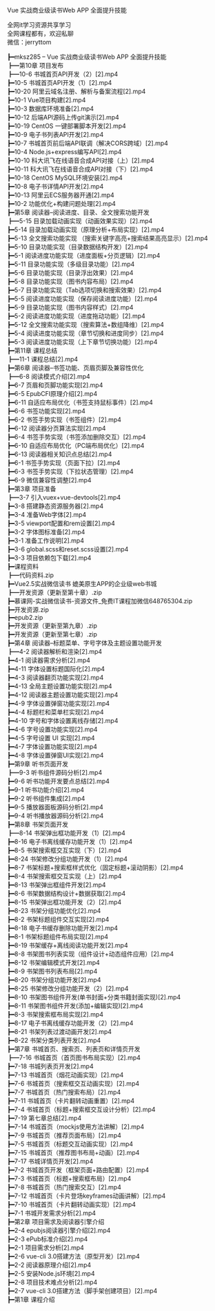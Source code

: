 Vue 实战商业级读书Web APP 全面提升技能

全网it学习资源共享学习<br>全网课程都有，欢迎私聊<br>微信：jerryttom<br>

┣━mksz285 – Vue 实战商业级读书Web APP 全面提升技能<br> ┣━第10章 项目发布<br> ┣━10-6 书城首页API开发（2）[2].mp4<br> ┣━10-5 书城首页API开发（1）[2].mp4<br> ┣━10-20 阿里云域名注册、解析与备案流程[2].mp4<br> ┣━10-1 Vue项目构建[2].mp4<br> ┣━10-3 数据库环境准备[2].mp4<br> ┣━10-12 后端API源码上传git演示[2].mp4<br> ┣━10-19 CentOS 一键部署脚本开发[2].mp4<br> ┣━10-9 电子书列表API开发[2].mp4<br> ┣━10-7 书城首页前后端API联调（解决CORS跨域）[2].mp4<br> ┣━10-4 Node.js+express编写API[2].mp4<br> ┣━10-10 科大讯飞在线语音合成API对接（上）[2].mp4<br> ┣━10-11 科大讯飞在线语音合成API对接（下）[2].mp4<br> ┣━10-18 CentOS MySQL环境安装[2].mp4<br> ┣━10-8 电子书详情API开发[2].mp4<br> ┣━10-13 阿里云ECS服务器开通[2].mp4<br> ┣━10-2 功能优化+构建问题处理[2].mp4<br> ┣━第5章 阅读器–阅读进度、目录、全文搜索功能开发<br> ┣━5-15 目录加载动画实现（动画效果实现）[2].mp4<br> ┣━5-14 目录加载动画实现（原理分析+布局实现）[2].mp4<br> ┣━5-13 全文搜索功能实现 （搜索关键字高亮+搜索结果高亮显示）[2].mp4<br> ┣━5-10 目录功能实现（目录数据结构开发）[2].mp4<br> ┣━5-1 阅读进度功能实现（进度面板+分页逻辑）[2].mp4<br> ┣━5-11 目录功能实现（多级目录功能）[2].mp4<br> ┣━5-6 目录功能实现（目录浮出效果）[2].mp4<br> ┣━5-8 目录功能实现（图书内容布局）[2].mp4<br> ┣━5-7 目录功能实现（Tab选项切换和搜索效果）[2].mp4<br> ┣━5-5 阅读进度功能实现（保存阅读进度功能）[2].mp4<br> ┣━5-9 目录功能实现（图书内容样式）[2].mp4<br> ┣━5-2 阅读进度功能实现（进度拖动功能）[2].mp4<br> ┣━5-12 全文搜索功能实现（搜索算法+数组降维）[2].mp4<br> ┣━5-4 阅读进度功能实现（章节切换和进度同步）[2].mp4<br> ┣━5-3 阅读进度功能实现（上下章节切换功能）[2].mp4<br> ┣━第11章 课程总结<br> ┣━11-1 课程总结[2].mp4<br> ┣━第6章 阅读器–书签功能、页眉页脚及兼容性优化<br> ┣━6-8 阅读模式介绍[2].mp4<br> ┣━6-7 页眉和页脚功能实现[2].mp4<br> ┣━6-5 EpubCFI原理介绍[2].mp4<br> ┣━6-11 自适应布局优化（书签支持鼠标事件）[2].mp4<br> ┣━6-6 书签功能实现[2].mp4<br> ┣━6-2 书签手势实现（书签组件）[2].mp4<br> ┣━6-12 阅读器分页算法实现[2].mp4<br> ┣━6-4 书签手势实现（书签添加删除交互）[2].mp4<br> ┣━6-10 自适应布局优化（PC端布局优化）[2].mp4<br> ┣━6-13 阅读器相关知识点总结[2].mp4<br> ┣━6-1 书签手势实现（页面下拉）[2].mp4<br> ┣━6-3 书签手势实现（下拉状态管理）[2].mp4<br> ┣━6-9 微信兼容性调整[2].mp4<br> ┣━第3章 项目准备<br> ┣━3-7 引入vuex+vue-devtools[2].mp4<br> ┣━3-8 搭建静态资源服务器[2].mp4<br> ┣━3-4 准备Web字体[2].mp4<br> ┣━3-5 viewport配置和rem设置[2].mp4<br> ┣━3-2 字体图标准备[2].mp4<br> ┣━3-1 准备工作说明[2].mp4<br> ┣━3-6 global.scss和reset.scss设置[2].mp4<br> ┣━3-3 项目依赖包下载[2].mp4<br> ┣━课程资料<br> ┣━代码资料.zip<br> ┣━Vue2.5实战微信读书 媲美原生APP的企业级web书城<br> ┣━开发资源（更新至第十章）.zip<br> ┣━慕课网-实战微信读书-资源文件_免费IT课程加微信648765304.zip<br> ┣━开发资源.zip<br> ┣━epub2.zip<br> ┣━开发资源（更新至第九章）.zip<br> ┣━开发资源（更新至第七章）.zip<br> ┣━第4章 阅读器–标题菜单、字号字体及主题设置功能开发<br> ┣━4-2 阅读器解析和渲染[2].mp4<br> ┣━4-1 阅读器需求分析[2].mp4<br> ┣━4-11 字体设置标题国际化[2].mp4<br> ┣━4-3 阅读器翻页功能实现[2].mp4<br> ┣━4-13 全局主题设置功能实现[2].mp4<br> ┣━4-12 阅读器主题设置功能实现[2].mp4<br> ┣━4-9 字体设置弹窗功能实现[2].mp4<br> ┣━4-4 标题栏和菜单栏实现[2].mp4<br> ┣━4-10 字号和字体设置离线存储[2].mp4<br> ┣━4-6 字号设置功能实现[2].mp4<br> ┣━4-5 字号设置 UI 实现[2].mp4<br> ┣━4-7 字体设置功能实现[2].mp4<br> ┣━4-8 字体设置弹窗UI实现[2].mp4<br> ┣━第9章 听书页面开发<br> ┣━9-3 听书组件源码分析[2].mp4<br> ┣━9-6 听书功能开发要点总结[2].mp4<br> ┣━9-1 听书功能介绍[2].mp4<br> ┣━9-2 听书组件集成[2].mp4<br> ┣━9-5 播放器面板源码分析[2].mp4<br> ┣━9-4 听书播放器源码分析[2].mp4<br> ┣━第8章 书架页面开发<br> ┣━8-14 书架弹出框功能开发（1）[2].mp4<br> ┣━8-16 电子书离线缓存功能开发（1）[2].mp4<br> ┣━8-5 书架搜索框交互实现（下）[2].mp4<br> ┣━8-24 书架修改分组功能开发（1）[2].mp4<br> ┣━8-7 书架标题+搜索框样式优化（固定标题+滚动阴影）[2].mp4<br> ┣━8-4 书架搜索框交互实现（上）[2].mp4<br> ┣━8-13 书架弹出框组件开发[2].mp4<br> ┣━8-6 书架数据结构设计+数据获取[2].mp4<br> ┣━8-15 书架弹出框功能开发（2）[2].mp4<br> ┣━8-23 书架分组功能优化[2].mp4<br> ┣━8-2 书架标题组件交互实现[2].mp4<br> ┣━8-18 电子书缓存删除功能开发[2].mp4<br> ┣━8-1 书架标题组件布局实现[2].mp4<br> ┣━8-19 书架缓存+离线阅读功能开发[2].mp4<br> ┣━8-8 书架图书列表实现（组件设计+动态组件应用）[2].mp4<br> ┣━8-12 书架编辑模式开发[2].mp4<br> ┣━8-9 书架图书列表布局[2].mp4<br> ┣━8-20 书架分组功能开发[2].mp4<br> ┣━8-25 书架修改分组功能开发（2）[2].mp4<br> ┣━8-10 书架图书组件开发(单书封面+分类书籍封面实现)[2].mp4<br> ┣━8-11 书架图书组件开发(添加+编辑实现)[2].mp4<br> ┣━8-3 书架搜索框布局实现[2].mp4<br> ┣━8-17 电子书离线缓存功能开发（2）[2].mp4<br> ┣━8-21 书架列表过渡动画开发[2].mp4<br> ┣━8-22 书架分类列表开发[2].mp4<br> ┣━第7章 书城首页、搜索页、列表页和详情页开发<br> ┣━7-16 书城首页（首页图书布局实现）[2].mp4<br> ┣━7-18 书城列表页开发[2].mp4<br> ┣━7-13 书城首页（烟花动画实现）[2].mp4<br> ┣━7-6 书城首页（搜索框交互动画实现）[2].mp4<br> ┣━7-7 书城首页（热门搜索布局）[2].mp4<br> ┣━7-11 书城首页（卡片翻转动画重置）[2].mp4<br> ┣━7-4 书城首页（标题+搜索框交互设计分析）[2].mp4<br> ┣━7-19 第七章总结[2].mp4<br> ┣━7-14 书城首页（mockjs使用方法讲解）[2].mp4<br> ┣━7-9 书城首页（推荐页面布局）[2].mp4<br> ┣━7-5 书城首页（标题交互动画实现）[2].mp4<br> ┣━7-15 书城首页（推荐图书布局+动画）[2].mp4<br> ┣━7-17 书城详情页开发[2].mp4<br> ┣━7-2 书城首页开发（框架页面+路由配置）[2].mp4<br> ┣━7-3 书城首页（标题+搜索框布局）[2].mp4<br> ┣━7-8 书城首页（热门搜索交互）[2].mp4<br> ┣━7-12 书城首页（卡片登场keyframes动画讲解）[2].mp4<br> ┣━7-10 书城首页（卡片翻转动画实现）[2].mp4<br> ┣━7-1 书城开发需求分析[2].mp4<br> ┣━第2章 项目需求及阅读器引擎介绍<br> ┣━2-4 epubjs阅读器引擎介绍[2].mp4<br> ┣━2-3 ePub标准介绍[2].mp4<br> ┣━2-1 项目需求分析[2].mp4<br> ┣━2-6 vue-cli 3.0搭建方法（原型开发）[2].mp4<br> ┣━2-2 阅读器原理介绍[2].mp4<br> ┣━2-5 安装Node.js环境[2].mp4<br> ┣━2-8 项目技术难点分析[2].mp4<br> ┣━2-7 vue-cli 3.0搭建方法（脚手架创建项目）[2].mp4<br> ┣━第1章 课程介绍